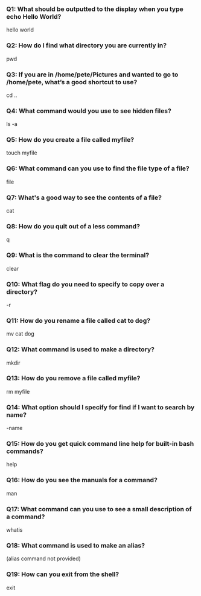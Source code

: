 ### Q1: What should be outputted to the display when you type echo Hello World?
hello world

### Q2: How do I find what directory you are currently in?
pwd

### Q3: If you are in /home/pete/Pictures and wanted to go to /home/pete, what’s a good shortcut to use?
cd ..

### Q4: What command would you use to see hidden files?
ls -a

### Q5: How do you create a file called myfile?
touch myfile

### Q6: What command can you use to find the file type of a file?
file

### Q7: What's a good way to see the contents of a file?
cat

### Q8: How do you quit out of a less command?
q

### Q9: What is the command to clear the terminal? 
clear

### Q10: What flag do you need to specify to copy over a directory?
-r

### Q11: How do you rename a file called cat to dog?
mv cat dog

### Q12: What command is used to make a directory?
mkdir

### Q13: How do you remove a file called myfile? 
rm myfile

### Q14: What option should I specify for find if I want to search by name? 
-name

### Q15: How do you get quick command line help for built-in bash commands? 
help

### Q16: How do you see the manuals for a command? 
man

### Q17: What command can you use to see a small description of a command? 
whatis

### Q18: What command is used to make an alias?
(alias command not provided)

### Q19: How can you exit from the shell? 
exit
